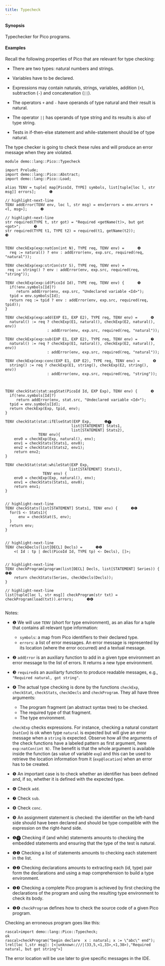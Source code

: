 ```yaml
---
title: Typecheck
---
```


#### Synopsis

Typechecker for Pico programs.

#### Examples

Recall the following properties of Pico that are relevant for type checking:

*  There are two types: natural numbers and strings.

*  Variables have to be declared.

*  Expressions may contain naturals, strings, variables, addition (`+`), subtraction (`-`) and concatenation (`||`).

*  The operators `+` and `-` have operands of type natural and their result is natural.

*  The operator `||` has operands of type string and its results is also of type string.

*  Tests in if-then-else statement and while-statement should be of type natural.


The type checker is going to check these rules and will produce an error message when they are violated.


```rascal 
module demo::lang::Pico::Typecheck

import Prelude;
import demo::lang::Pico::Abstract;
import demo::lang::Pico::Load;

alias TENV = tuple[ map[PicoId, TYPE] symbols, list[tuple[loc l, str msg]] errors];      ❶  

// highlight-next-line
TENV addError(TENV env, loc l, str msg) = env[errors = env.errors + <l, msg>];      ❷  

// highlight-next-line
str required(TYPE t, str got) = "Required <getName(t)>, but got <got>";      ❸  
str required(TYPE t1, TYPE t2) = required(t1, getName(t2));                  ❸  


TENV checkExp(exp:natCon(int N), TYPE req, TENV env) =      ❹  
  req := natural() ? env : addError(env, exp.src, required(req, "natural"));

TENV checkExp(exp:strCon(str S), TYPE req, TENV env) =
 req := string() ? env : addError(env, exp.src, required(req, "string"));

TENV checkExp(exp:id(PicoId Id), TYPE req, TENV env) {      ❺  
  if(!env.symbols[Id]?)
     return addError(env, exp.src, "Undeclared variable <Id>");
  tpid = env.symbols[Id];
  return req := tpid ? env : addError(env, exp.src, required(req, tpid));
}

TENV checkExp(exp:add(EXP E1, EXP E2), TYPE req, TENV env) =      ❻  
  natural() := req ? checkExp(E1, natural(), checkExp(E2, natural(), env))
                   : addError(env, exp.src, required(req, "natural"));
  
TENV checkExp(exp:sub(EXP E1, EXP E2), TYPE req, TENV env) =      ❼  
  natural() := req ? checkExp(E1, natural(), checkExp(E2, natural(), env))
                   : addError(env, exp.src, required(req, "natural"));

TENV checkExp(exp:conc(EXP E1, EXP E2), TYPE req, TENV env) =      ❽    
  string() := req ? checkExp(E1, string(), checkExp(E2, string(), env))
                   : addError(env, exp.src, required(req, "string"));



TENV checkStat(stat:asgStat(PicoId Id, EXP Exp), TENV env) {      ❾  
  if(!env.symbols[Id]?)
     return addError(env, stat.src, "Undeclared variable <Id>");
  tpid = env.symbols[Id];
  return checkExp(Exp, tpid, env);
}
	
TENV checkStat(stat:ifElseStat(EXP Exp,      ❶⓿  
                              list[STATEMENT] Stats1,
                              list[STATEMENT] Stats2),
               TENV env){
    env0 = checkExp(Exp, natural(), env);
    env1 = checkStats(Stats1, env0);
    env2 = checkStats(Stats2, env1);
    return env2;
}

TENV checkStat(stat:whileStat(EXP Exp, 
                             list[STATEMENT] Stats1),
                 TENV env) {
    env0 = checkExp(Exp, natural(), env);
    env1 = checkStats(Stats1, env0);
    return env1;
}


// highlight-next-line
TENV checkStats(list[STATEMENT] Stats1, TENV env) {      ❶❶  
  for(S <- Stats1){
      env = checkStat(S, env);
  }
  return env;
}
  

// highlight-next-line
TENV checkDecls(list[DECL] Decls) =      ❶❷  
    <( Id : tp | decl(PicoId Id, TYPE tp) <- Decls), []>;


// highlight-next-line
TENV checkProgram(program(list[DECL] Decls, list[STATEMENT] Series)) {       ❶❸  
    return checkStats(Series, checkDecls(Decls));
}

// highlight-next-line
list[tuple[loc l, str msg]] checkProgram(str txt) = checkProgram(load(txt)).errors;      ❶❹  
    

```

                
Notes:

* ❶   We will use `TENV` (short for type environment), as an alias for a tuple that contains all relevant type information:
     *  `symbols`: a map from Pico identifiers to their declared type.
     *  `errors`: a list of error messages. An error message is represented by its location (where the error occurred) and a textual message.
* ❷   `addError` is an auxiliary function to add in a given type environment an error message to the list of errors. It returns a new type environment.
* ❸   `required`is an auxiliarty function to produce readable messages, e.g., `"Required natural, got string"`.
* ❹   The actual type checking is done by the functions `checkExp`, `checkStat`, `checkStats`, `checkDecls` and `checkProgram`. They all have three arguments:
     *  The program fragment (an abstract syntax tree) to be checked.
     *  The required type of that fragment.
     *  The type environment.
     
     
     `checkExp` checks expressions. For instance, checking a natural constant (`natCon`) is ok when type `natural` is expected but will give an error message when a `string` is expected. Observe how all the arguments of the check functions have a labeled pattern as first argument, here `exp:natCon(int N)`. The benefit is that the whole argument is available inside the function (as value of variable `exp`) and this can be used to retrieve the location information from it (`exp@location`) when an error has to be created.

* ❺   An important case is to check whether an identifier has been defined and, if so, whether it is defined with the expected type.
* ❻  Check `add`.
* ❼   Check `sub`.
* ❽  Check `conc`.
* ❾   An assignment statement is checked: the identifier on the left-hand side should have been declared and should be type compatible with the expression on the right-hand side.
* ❶⓿   Checking if (and while) statements amounts to checking the embedded statements and ensuring that the type of the test is natural.
* ❶❶   Checking a list of statements amounts to checking each statement in the list.
* ❶❷   Checking declarations amounts to extracting each (id, type) pair form the declarations and using a map comprehension to build a type environment.
* ❶❸   Checking a complete Pico program is achieved by first checking the declarations of the program and using the resulting type environment to check its body.
* ❶❹   `checkProgram` defines how to check the source code of a given Pico program.


Checking an erroneous program goes like this:

```rascal-shell 
rascal>import demo::lang::Pico::Typecheck;
ok
rascal>checkProgram("begin declare  x : natural; x := \"abc\" end");
lrel[loc l,str msg]: [<|unknown:///|(33,5,<1,33>,<1,38>),"Required natural, but got string">]
```

The error location will be use later to give specific messages in the IDE.


